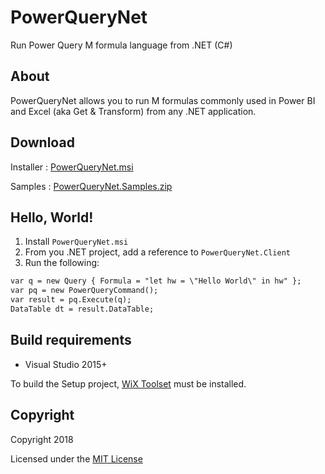 # PowerQueryNet
Run Power Query M formula language from .NET (C#)

## About
PowerQueryNet allows you to run M formulas commonly used in Power BI and Excel (aka Get & Transform) from any .NET application.

## Download

Installer : [PowerQueryNet.msi](Download/PowerQueryNet.msi)

Samples : [PowerQueryNet.Samples.zip](Download/PowerQueryNet.Samples.zip)

## Hello, World!

1. Install `PowerQueryNet.msi`
2. From you .NET project, add a reference to `PowerQueryNet.Client`
3. Run the following:
```txt
var q = new Query { Formula = "let hw = \"Hello World\" in hw" };
var pq = new PowerQueryCommand();
var result = pq.Execute(q);
DataTable dt = result.DataTable;
```
## Build requirements

* Visual Studio 2015+

To build the Setup project, [WiX Toolset](http://wixtoolset.org/releases/) must be installed.

## Copyright

Copyright 2018

Licensed under the [MIT License](LICENSE)
